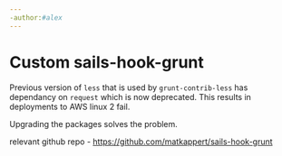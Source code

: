 ```yaml
---
-author:#alex
---
```

# Custom sails-hook-grunt

Previous version of `less` that is used by `grunt-contrib-less` has dependancy on `request` which is now deprecated. This results in deployments to AWS linux 2 fail.

Upgrading the packages solves the problem.


relevant github repo - https://github.com/matkappert/sails-hook-grunt
